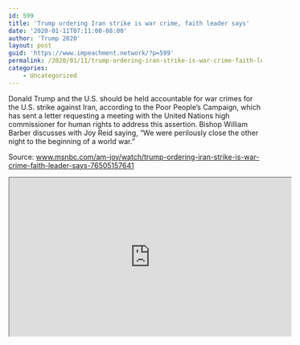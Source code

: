```yaml
---
id: 599
title: 'Trump ordering Iran strike is war crime, faith leader says'
date: '2020-01-11T07:11:00-08:00'
author: 'Trump 2020'
layout: post
guid: 'https://www.impeachment.network/?p=599'
permalink: /2020/01/11/trump-ordering-iran-strike-is-war-crime-faith-leader-says/
categories:
    - Uncategorized
---
```


Donald Trump and the U.S. should be held accountable for war crimes for the U.S. strike against Iran, according to the Poor People’s Campaign, which has sent a letter requesting a meeting with the United Nations high commissioner for human rights to address this assertion. Bishop William Barber discusses with Joy Reid saying, “We were perilously close the other night to the beginning of a world war.”

Source: www.msnbc.com/am-joy/watch/trump-ordering-iran-strike-is-war-crime-faith-leader-says-76505157641

<iframe allowfullscreen="" height="315" loading="lazy" src="https://www.msnbc.com/msnbc/embedded-video/mmvo76505157641" width="560"></iframe>